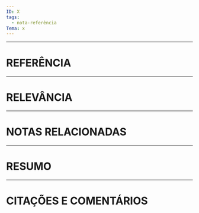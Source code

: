 ```yaml
---
ID: X
tags:
  - nota-referência
Tema: x
---
```

---
# REFERÊNCIA
---
# RELEVÂNCIA
---
# NOTAS RELACIONADAS
---
# RESUMO
---
# CITAÇÕES E COMENTÁRIOS
